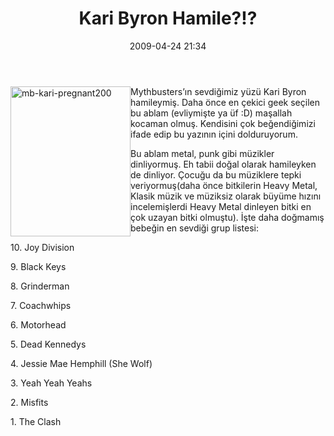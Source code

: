 ﻿---
layout: post
title: Kari Byron Hamile?!?
date: 2009-04-24 21:34
comments: true
categories: []
---
<p><img style="border-bottom: 0px; border-left: 0px; display: inline; margin-left: 0px; border-top: 0px; margin-right: 0px; border-right: 0px" title="mb-kari-pregnant200" border="0" alt="mb-kari-pregnant200" align="left" src="http://onurbaykal.com.tr/wp-content/uploads/2009/04/mbkaripregnant200.jpg" width="192" height="240" /> </p>  <p>Mythbusters’ın sevdiğimiz yüzü Kari Byron hamileymiş. Daha önce en çekici geek seçilen bu ablam (evliymişte ya üf :D) maşallah kocaman olmuş. Kendisini çok beğendiğimizi ifade edip bu yazının içini dolduruyorum.</p>  <p>Bu ablam metal, punk gibi müzikler dinliyormuş. Eh tabii doğal olarak hamileyken de dinliyor. Çocuğu da bu müziklere tepki veriyormuş(daha önce bitkilerin Heavy Metal, Klasik müzik ve müziksiz olarak büyüme hızını incelemişlerdi Heavy Metal dinleyen bitki en çok uzayan bitki olmuştu). İşte daha doğmamış bebeğin en sevdiği grup listesi: </p>  <p>10. Joy Division</p>  <p>9. Black Keys</p>  <p>8. Grinderman</p>  <p>7. Coachwhips</p>  <p>6. Motorhead</p>  <p>5. Dead Kennedys</p>  <p>4. Jessie Mae Hemphill (She Wolf)</p>  <p>3. Yeah Yeah Yeahs</p>  <p>2. Misfits</p>  <p>1. The Clash</p>
